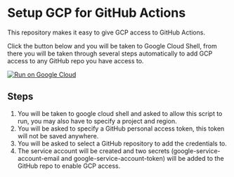# Setup GCP for GitHub Actions

This repository makes it easy to give GCP access to GitHub Actions. 

Click the button below and you will be taken to Google Cloud Shell, from there you will be taken through several steps automatically to add GCP access to any GitHub repo you have access to.

[![Run on Google
Cloud](https://deploy.cloud.run/button.svg)](https://deploy.cloud.run/?git_repo=https://github.com/frostebite/setup-gcp-for-github-actions.git)

## Steps

1) You will be taken to google cloud shell and asked to allow this script to run, you may also have to specify a project and region.
2) You will be asked to specify a GitHub personal access token, this token will not be saved anywhere.
3) You will be asked to select a GitHub repository to add the credentials to.
4) The service account will be created and two secrets (google-service-account-email and google-service-account-token) will be added to the GitHub repo to enable GCP access.
